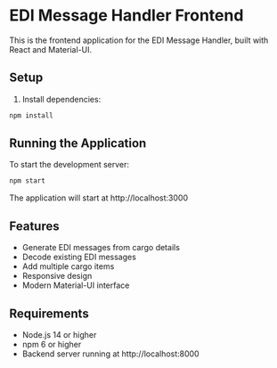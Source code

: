 # EDI Message Handler Frontend

This is the frontend application for the EDI Message Handler, built with React and Material-UI.

## Setup

1. Install dependencies:
```bash
npm install
```

## Running the Application

To start the development server:
```bash
npm start
```

The application will start at http://localhost:3000

## Features

- Generate EDI messages from cargo details
- Decode existing EDI messages
- Add multiple cargo items
- Responsive design
- Modern Material-UI interface

## Requirements

- Node.js 14 or higher
- npm 6 or higher
- Backend server running at http://localhost:8000 